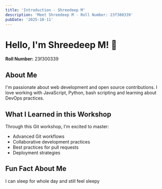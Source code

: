 ```yaml
---
title: 'Introduction - Shreedeep M'
description: 'Meet Shreedeep M - Roll Number: 23f300339'
pubDate: '2025-10-11'
---
```



# Hello, I'm Shreedeep M! 👋

**Roll Number:** 23f300339  


## About Me
I'm passionate about web development and open source contributions. 
I love working with JavaScript, Python, bash scripting and learning about DevOps practices.

## What I Learned in this Workshop
Through this Git workshop, I'm excited to master:
- Advanced Git workflows
- Collaborative development practices  
- Best practices for pull requests
- Deployment strategies

## Fun Fact About Me
I can sleep for whole day and still feel sleepy  
